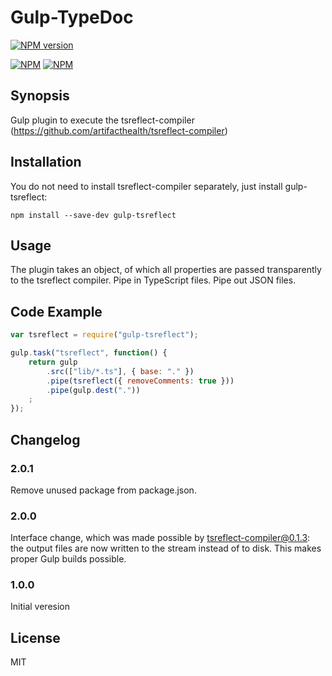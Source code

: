 # Gulp-TypeDoc

[![NPM version](https://badge.fury.io/js/gulp-tsreflect.svg)](http://badge.fury.io/js/gulp-tsreflect)

[![NPM](https://nodei.co/npm/gulp-tsreflect.png?downloads=true&downloadRank=true&stars=true)](https://nodei.co/npm/gulp-tsreflect/)
[![NPM](https://nodei.co/npm-dl/gulp-tsreflect.png?months=9&height=3)](https://nodei.co/npm/gulp-tsreflect/)

## Synopsis

Gulp plugin to execute the tsreflect-compiler  (https://github.com/artifacthealth/tsreflect-compiler)

## Installation

You do not need to install tsreflect-compiler separately, just install gulp-tsreflect:

```shell
npm install --save-dev gulp-tsreflect
```

## Usage

The plugin takes an object, of which all properties are passed transparently to the tsreflect compiler. Pipe in TypeScript files. Pipe out JSON files.

## Code Example

```javascript
var tsreflect = require("gulp-tsreflect");

gulp.task("tsreflect", function() {
	return gulp
		.src(["lib/*.ts"], { base: "." })
		.pipe(tsreflect({ removeComments: true }))
		.pipe(gulp.dest("."))
	;
});
```

## Changelog

### 2.0.1
Remove unused package from package.json.

### 2.0.0
Interface change, which was made possible by tsreflect-compiler@0.1.3: the output files are now written to the stream instead of to disk. This makes proper Gulp builds possible.

### 1.0.0
Initial veresion

## License

MIT


